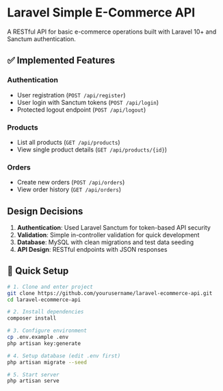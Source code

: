 # Laravel Simple E-Commerce API

A RESTful API for basic e-commerce operations built with Laravel 10+ and Sanctum authentication.

## ✅ Implemented Features

### Authentication

-   User registration (`POST /api/register`)
-   User login with Sanctum tokens (`POST /api/login`)
-   Protected logout endpoint (`POST /api/logout`)

### Products

-   List all products (`GET /api/products`)
-   View single product details (`GET /api/products/{id}`)

### Orders

-   Create new orders (`POST /api/orders`)
-   View order history (`GET /api/orders`)

## Design Decisions

1. **Authentication**: Used Laravel Sanctum for token-based API security
2. **Validation**: Simple in-controller validation for quick development
3. **Database**: MySQL with clean migrations and test data seeding
4. **API Design**: RESTful endpoints with JSON responses

## 🚀 Quick Setup

```bash
# 1. Clone and enter project
git clone https://github.com/yourusername/laravel-ecommerce-api.git
cd laravel-ecommerce-api

# 2. Install dependencies
composer install

# 3. Configure environment
cp .env.example .env
php artisan key:generate

# 4. Setup database (edit .env first)
php artisan migrate --seed

# 5. Start server
php artisan serve
```
